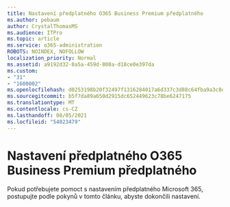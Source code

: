 ```yaml
---
title: Nastavení předplatného O365 Business Premium předplatného
ms.author: pebaum
author: CrystalThomasMS
ms.audience: ITPro
ms.topic: article
ms.service: o365-administration
ROBOTS: NOINDEX, NOFOLLOW
localization_priority: Normal
ms.assetid: a9192d32-8a5a-459d-808a-d18ce0e397da
ms.custom:
- "31"
- "1600002"
ms.openlocfilehash: d0253198b20f32497f1316284017a6d337c3d88c64fba9a3c8e05c0057b655d7
ms.sourcegitcommit: b5f7da89a650d2915dc652449623c78be6247175
ms.translationtype: MT
ms.contentlocale: cs-CZ
ms.lasthandoff: 08/05/2021
ms.locfileid: "54023479"
---
```

# <a name="setting-up-your-o365-business-premium-subscription"></a>Nastavení předplatného O365 Business Premium předplatného

Pokud potřebujete pomoct s nastavením předplatného Microsoft 365, postupujte [](https://docs.microsoft.com/microsoft-365/admin/setup/setup?view=o365-worldwide&tabs=BusPremium) podle pokynů v tomto článku, abyste dokončili nastavení.
  